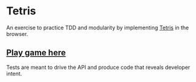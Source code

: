 # Tetris
An exercise to practice TDD and modularity by implementing [Tetris](https://en.wikipedia.org/wiki/Tetris) in the browser.

## [Play game here](http://positor.nl/tetris-tdd/)

Tests are meant to drive the API and produce code that reveals developer intent.
